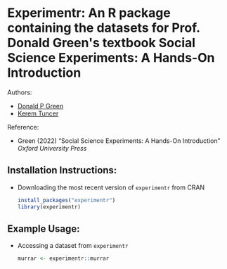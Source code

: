 Experimentr: An R package containing the datasets for Prof. Donald Green's textbook Social Science Experiments: A Hands-On Introduction
================

Authors:

  - [Donald P Green](http://www.donaldgreen.com/)
  - [Kerem Tuncer](https://github.com/tuncerkerem)

Reference:

  - Green (2022) “Social Science Experiments: A Hands-On Introduction” *Oxford University Press*

## Installation Instructions:

 - Downloading the most recent version of `experimentr` from CRAN

    ``` r
    install_packages("experimentr")
    library(experimentr)
    ```

## Example Usage:

- Accessing a dataset from `experimentr`

    ``` r
    murrar <- experimentr::murrar
    ```


